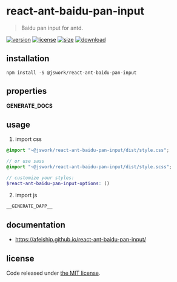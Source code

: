 # react-ant-baidu-pan-input
> Baidu pan input for antd.

[![version][version-image]][version-url]
[![license][license-image]][license-url]
[![size][size-image]][size-url]
[![download][download-image]][download-url]

## installation
```shell
npm install -S @jswork/react-ant-baidu-pan-input
```

## properties
__GENERATE_DOCS__

## usage
1. import css
  ```scss
  @import "~@jswork/react-ant-baidu-pan-input/dist/style.css";

  // or use sass
  @import "~@jswork/react-ant-baidu-pan-input/dist/style.scss";

  // customize your styles:
  $react-ant-baidu-pan-input-options: ()
  ```
2. import js
  ```js
__GENERATE_DAPP__
  ```

## documentation
- https://afeiship.github.io/react-ant-baidu-pan-input/


## license
Code released under [the MIT license](https://github.com/afeiship/react-ant-baidu-pan-input/blob/master/LICENSE.txt).

[version-image]: https://img.shields.io/npm/v/@jswork/react-ant-baidu-pan-input
[version-url]: https://npmjs.org/package/@jswork/react-ant-baidu-pan-input

[license-image]: https://img.shields.io/npm/l/@jswork/react-ant-baidu-pan-input
[license-url]: https://github.com/afeiship/react-ant-baidu-pan-input/blob/master/LICENSE.txt

[size-image]: https://img.shields.io/bundlephobia/minzip/@jswork/react-ant-baidu-pan-input
[size-url]: https://github.com/afeiship/react-ant-baidu-pan-input/blob/master/dist/react-ant-baidu-pan-input.min.js

[download-image]: https://img.shields.io/npm/dm/@jswork/react-ant-baidu-pan-input
[download-url]: https://www.npmjs.com/package/@jswork/react-ant-baidu-pan-input
